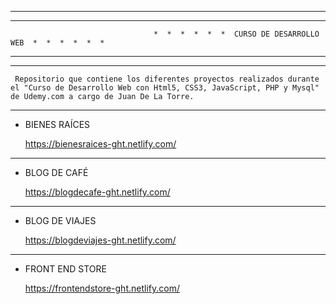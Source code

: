 ------------------------------------------------------------------------------------------------------------------------------------------
------------------------------------------------------------------------------------------------------------------------------------------

                                    *  *  *  *  *  *  CURSO DE DESARROLLO WEB  *  *  *  *  *  *

------------------------------------------------------------------------------------------------------------------------------------------
------------------------------------------------------------------------------------------------------------------------------------------

     Repositorio que contiene los diferentes proyectos realizados durante el "Curso de Desarrollo Web con Html5, CSS3, JavaScript, PHP y Mysql" de Udemy.com a cargo de Juan De La Torre.


----------------------------------------------
*  BIENES RAÍCES

     https://bienesraices-ght.netlify.com/

----------------------------------------------
*  BLOG DE CAFÉ

     https://blogdecafe-ght.netlify.com/

----------------------------------------------
*  BLOG DE VIAJES

     https://blogdeviajes-ght.netlify.com/

----------------------------------------------
 *  FRONT END STORE

     https://frontendstore-ght.netlify.com/
